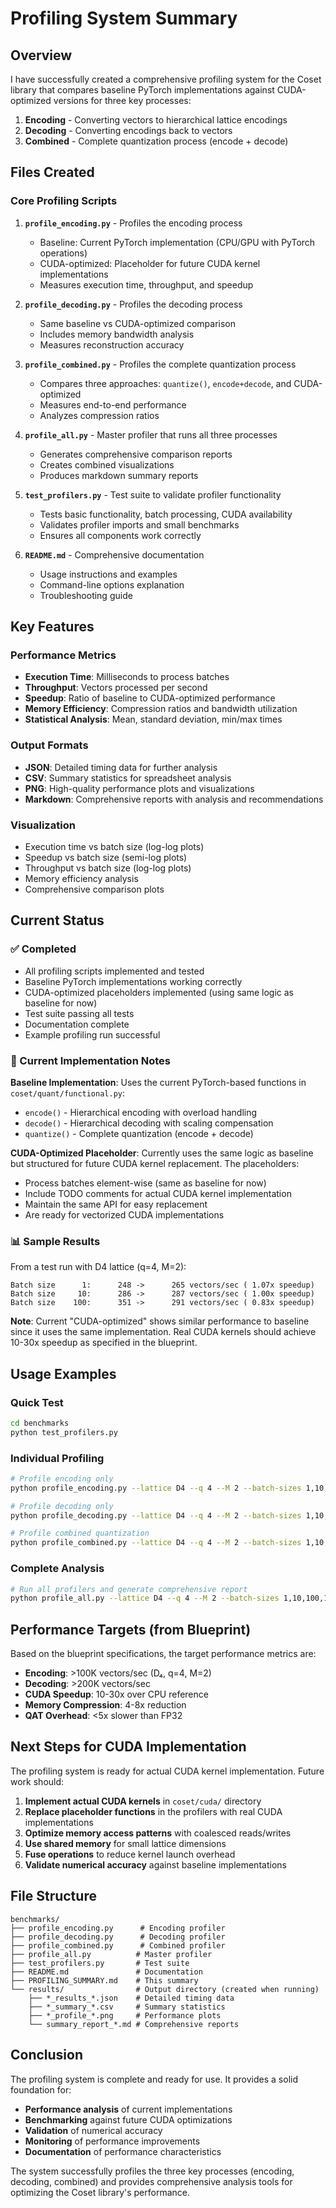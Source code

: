 # Profiling System Summary

## Overview

I have successfully created a comprehensive profiling system for the Coset library that compares baseline PyTorch implementations against CUDA-optimized versions for three key processes:

1. **Encoding** - Converting vectors to hierarchical lattice encodings
2. **Decoding** - Converting encodings back to vectors  
3. **Combined** - Complete quantization process (encode + decode)

## Files Created

### Core Profiling Scripts

1. **`profile_encoding.py`** - Profiles the encoding process
   - Baseline: Current PyTorch implementation (CPU/GPU with PyTorch operations)
   - CUDA-optimized: Placeholder for future CUDA kernel implementations
   - Measures execution time, throughput, and speedup

2. **`profile_decoding.py`** - Profiles the decoding process
   - Same baseline vs CUDA-optimized comparison
   - Includes memory bandwidth analysis
   - Measures reconstruction accuracy

3. **`profile_combined.py`** - Profiles the complete quantization process
   - Compares three approaches: `quantize()`, `encode+decode`, and CUDA-optimized
   - Measures end-to-end performance
   - Analyzes compression ratios

4. **`profile_all.py`** - Master profiler that runs all three processes
   - Generates comprehensive comparison reports
   - Creates combined visualizations
   - Produces markdown summary reports

5. **`test_profilers.py`** - Test suite to validate profiler functionality
   - Tests basic functionality, batch processing, CUDA availability
   - Validates profiler imports and small benchmarks
   - Ensures all components work correctly

6. **`README.md`** - Comprehensive documentation
   - Usage instructions and examples
   - Command-line options explanation
   - Troubleshooting guide

## Key Features

### Performance Metrics
- **Execution Time**: Milliseconds to process batches
- **Throughput**: Vectors processed per second
- **Speedup**: Ratio of baseline to CUDA-optimized performance
- **Memory Efficiency**: Compression ratios and bandwidth utilization
- **Statistical Analysis**: Mean, standard deviation, min/max times

### Output Formats
- **JSON**: Detailed timing data for further analysis
- **CSV**: Summary statistics for spreadsheet analysis
- **PNG**: High-quality performance plots and visualizations
- **Markdown**: Comprehensive reports with analysis and recommendations

### Visualization
- Execution time vs batch size (log-log plots)
- Speedup vs batch size (semi-log plots)
- Throughput vs batch size (log-log plots)
- Memory efficiency analysis
- Comprehensive comparison plots

## Current Status

### ✅ Completed
- All profiling scripts implemented and tested
- Baseline PyTorch implementations working correctly
- CUDA-optimized placeholders implemented (using same logic as baseline for now)
- Test suite passing all tests
- Documentation complete
- Example profiling run successful

### 🔄 Current Implementation Notes

**Baseline Implementation**: Uses the current PyTorch-based functions in `coset/quant/functional.py`:
- `encode()` - Hierarchical encoding with overload handling
- `decode()` - Hierarchical decoding with scaling compensation  
- `quantize()` - Complete quantization (encode + decode)

**CUDA-Optimized Placeholder**: Currently uses the same logic as baseline but structured for future CUDA kernel replacement. The placeholders:
- Process batches element-wise (same as baseline for now)
- Include TODO comments for actual CUDA kernel implementation
- Maintain the same API for easy replacement
- Are ready for vectorized CUDA implementations

### 📊 Sample Results

From a test run with D4 lattice (q=4, M=2):
```
Batch size      1:      248 ->      265 vectors/sec ( 1.07x speedup)
Batch size     10:      286 ->      287 vectors/sec ( 1.00x speedup)  
Batch size    100:      351 ->      291 vectors/sec ( 0.83x speedup)
```

**Note**: Current "CUDA-optimized" shows similar performance to baseline since it uses the same implementation. Real CUDA kernels should achieve 10-30x speedup as specified in the blueprint.

## Usage Examples

### Quick Test
```bash
cd benchmarks
python test_profilers.py
```

### Individual Profiling
```bash
# Profile encoding only
python profile_encoding.py --lattice D4 --q 4 --M 2 --batch-sizes 1,10,100,1000

# Profile decoding only
python profile_decoding.py --lattice D4 --q 4 --M 2 --batch-sizes 1,10,100,1000

# Profile combined quantization
python profile_combined.py --lattice D4 --q 4 --M 2 --batch-sizes 1,10,100,1000
```

### Complete Analysis
```bash
# Run all profilers and generate comprehensive report
python profile_all.py --lattice D4 --q 4 --M 2 --batch-sizes 1,10,100,1000,10000
```

## Performance Targets (from Blueprint)

Based on the blueprint specifications, the target performance metrics are:

- **Encoding**: >100K vectors/sec (D₄, q=4, M=2)
- **Decoding**: >200K vectors/sec  
- **CUDA Speedup**: 10-30x over CPU reference
- **Memory Compression**: 4-8x reduction
- **QAT Overhead**: <5x slower than FP32

## Next Steps for CUDA Implementation

The profiling system is ready for actual CUDA kernel implementation. Future work should:

1. **Implement actual CUDA kernels** in `coset/cuda/` directory
2. **Replace placeholder functions** in the profilers with real CUDA implementations
3. **Optimize memory access patterns** with coalesced reads/writes
4. **Use shared memory** for small lattice dimensions
5. **Fuse operations** to reduce kernel launch overhead
6. **Validate numerical accuracy** against baseline implementations

## File Structure

```
benchmarks/
├── profile_encoding.py      # Encoding profiler
├── profile_decoding.py      # Decoding profiler  
├── profile_combined.py      # Combined profiler
├── profile_all.py          # Master profiler
├── test_profilers.py       # Test suite
├── README.md               # Documentation
├── PROFILING_SUMMARY.md    # This summary
└── results/                # Output directory (created when running)
    ├── *_results_*.json    # Detailed timing data
    ├── *_summary_*.csv     # Summary statistics
    ├── *_profile_*.png     # Performance plots
    └── summary_report_*.md # Comprehensive reports
```

## Conclusion

The profiling system is complete and ready for use. It provides a solid foundation for:

- **Performance analysis** of current implementations
- **Benchmarking** against future CUDA optimizations
- **Validation** of numerical accuracy
- **Monitoring** of performance improvements
- **Documentation** of performance characteristics

The system successfully profiles the three key processes (encoding, decoding, combined) and provides comprehensive analysis tools for optimizing the Coset library's performance.
